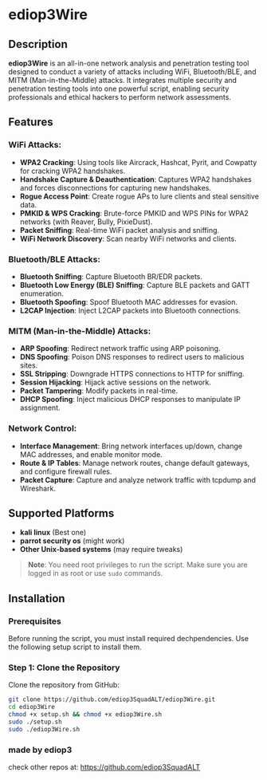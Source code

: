 # ediop3Wire

## Description

**ediop3Wire** is an all-in-one network analysis and penetration testing tool designed to conduct a variety of attacks including WiFi, Bluetooth/BLE, and MITM (Man-in-the-Middle) attacks. It integrates multiple security and penetration testing tools into one powerful script, enabling security professionals and ethical hackers to perform network assessments.

## Features

### **WiFi Attacks:**
- **WPA2 Cracking**: Using tools like Aircrack, Hashcat, Pyrit, and Cowpatty for cracking WPA2 handshakes.
- **Handshake Capture & Deauthentication**: Captures WPA2 handshakes and forces disconnections for capturing new handshakes.
- **Rogue Access Point**: Create rogue APs to lure clients and steal sensitive data.
- **PMKID & WPS Cracking**: Brute-force PMKID and WPS PINs for WPA2 networks (with Reaver, Bully, PixieDust).
- **Packet Sniffing**: Real-time WiFi packet analysis and sniffing.
- **WiFi Network Discovery**: Scan nearby WiFi networks and clients.

### **Bluetooth/BLE Attacks:**
- **Bluetooth Sniffing**: Capture Bluetooth BR/EDR packets.
- **Bluetooth Low Energy (BLE) Sniffing**: Capture BLE packets and GATT enumeration.
- **Bluetooth Spoofing**: Spoof Bluetooth MAC addresses for evasion.
- **L2CAP Injection**: Inject L2CAP packets into Bluetooth connections.

### **MITM (Man-in-the-Middle) Attacks:**
- **ARP Spoofing**: Redirect network traffic using ARP poisoning.
- **DNS Spoofing**: Poison DNS responses to redirect users to malicious sites.
- **SSL Stripping**: Downgrade HTTPS connections to HTTP for sniffing.
- **Session Hijacking**: Hijack active sessions on the network.
- **Packet Tampering**: Modify packets in real-time.
- **DHCP Spoofing**: Inject malicious DHCP responses to manipulate IP assignment.

### **Network Control:**
- **Interface Management**: Bring network interfaces up/down, change MAC addresses, and enable monitor mode.
- **Route & IP Tables**: Manage network routes, change default gateways, and configure firewall rules.
- **Packet Capture**: Capture and analyze network traffic with tcpdump and Wireshark.

## Supported Platforms

- **kali linux** (Best one)
- **parrot security os** (might work)
- **Other Unix-based systems** (may require tweaks)

> **Note**: You need root privileges to run the script. Make sure you are logged in as root or use `sudo` commands.

## Installation

### **Prerequisites**

Before running the script, you must install required dechpendencies. Use the following setup script to install them.

### **Step 1: Clone the Repository**

Clone the repository from GitHub:

```bash
git clone https://github.com/ediop3SquadALT/ediop3Wire.git
cd ediop3Wire
chmod +x setup.sh && chmod +x ediop3Wire.sh
sudo ./setup.sh
sudo ./ediop3Wire.sh
```

### made by ediop3

check other repos at:
https://github.com/ediop3SquadALT

